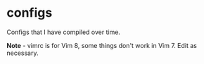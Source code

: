 # configs

Configs that I have compiled over time.

**Note** - vimrc is for Vim 8, some things don't work in Vim 7. Edit as necessary.
